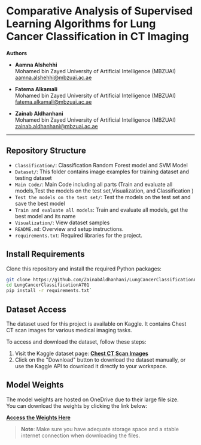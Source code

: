 # Comparative Analysis of Supervised Learning Algorithms for Lung Cancer Classification in CT Imaging

**Authors**  
- **Aamna Alshehhi**  
  Mohamed bin Zayed University of Artificial Intelligence (MBZUAI)  
  [aamna.alshehhi@mbzuai.ac.ae](mailto:aamna.alshehhi@mbzuai.ac.ae)

- **Fatema Alkamali**  
  Mohamed bin Zayed University of Artificial Intelligence (MBZUAI)  
  [fatema.alkamali@mbzuai.ac.ae](mailto:fatema.alkamali@mbzuai.ac.ae)

- **Zainab Aldhanhani**  
  Mohamed bin Zayed University of Artificial Intelligence (MBZUAI)  
  [zainab.aldhanhani@mbzuai.ac.ae](mailto:zainab.aldhanhani@mbzuai.ac.ae)

---
## Repository Structure

- `Classification/`: Classification Random Forest model and SVM Model
- `Dataset/`: This folder contains image examples for training dataset and testing dataset
- `Main Code/`: Main Code including all parts (Train and evaluate all models,Test the models on the test set,Visualization, and Classification )
- `Test the models on the test set/`: Test the models on the test set and save the best model
- `Train and evaluate all models`: Train and evaluate all models, get the best model and its name
- `Visualization/`: View dataset samples
- `README.md`: Overview and setup instructions.
- `requirements.txt`: Required libraries for the project.


## Install Requirements
Clone this repository and install the required Python packages:

```bash
git clone https://github.com/ZainabAldhanhani/LungCancerClassificationA701.git
cd LungCancerClassificationA701
pip install -r requirements.txt`
```
## Dataset Access

The dataset used for this project is available on Kaggle. It contains Chest CT scan images for various medical imaging tasks.

To access and download the dataset, follow these steps:

1. Visit the Kaggle dataset page: **[Chest CT Scan Images](https://www.kaggle.com/datasets/mohamedhanyyy/chest-ctscan-images)**
2. Click on the "Download" button to download the dataset manually, or use the Kaggle API to download it directly to your workspace.


## Model Weights

The model weights are hosted on OneDrive due to their large file size.  
You can download the weights by clicking the link below:

**[Access the Weights Here](https://mbzuaiac-my.sharepoint.com/:f:/g/personal/zainab_aldhanhani_mbzuai_ac_ae/EtPDUCWLWddDkByjxYZjfxEBpC48W00Wf9uM7ZPSXlO7qw?e=3M92mh)**

> **Note**: Make sure you have adequate storage space and a stable internet connection when downloading the files.

